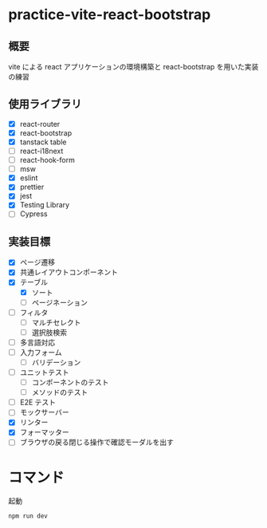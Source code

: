 # practice-vite-react-bootstrap

## 概要

vite による react アプリケーションの環境構築と
react-bootstrap を用いた実装の練習

## 使用ライブラリ

- [x] react-router
- [x] react-bootstrap
- [x] tanstack table
- [ ] react-i18next
- [ ] react-hook-form
- [ ] msw
- [x] eslint
- [x] prettier
- [x] jest
- [x] Testing Library
- [ ] Cypress

## 実装目標

- [x] ページ遷移
- [x] 共通レイアウトコンポーネント
- [x] テーブル
  - [x] ソート
  - [ ] ページネーション
- [ ] フィルタ
  - [ ] マルチセレクト
  - [ ] 選択肢検索
- [ ] 多言語対応
- [ ] 入力フォーム
  - [ ] バリデーション
- [ ] ユニットテスト
  - [ ] コンポーネントのテスト
  - [ ] メソッドのテスト
- [ ] E2E テスト
- [ ] モックサーバー
- [x] リンター
- [x] フォーマッター
- [ ] ブラウザの戻る閉じる操作で確認モーダルを出す

# コマンド

起動

```
npm run dev
```
